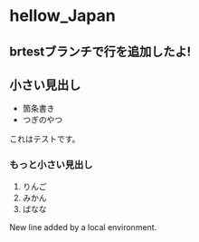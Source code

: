 # hellow_Japan

## brtestブランチで行を追加したよ!

## 小さい見出し

- 箇条書き
- つぎのやつ

これはテストです。

### もっと小さい見出し

1. りんご
2. みかん
3. ばなな

 New line added by a local environment.

